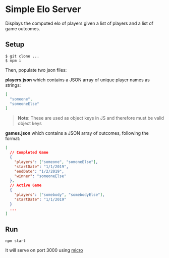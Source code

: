 # Simple Elo Server

Displays the computed elo of players given a list of players and a list of game outcomes.

## Setup

```shell
$ git clone ...
$ npm i
```

Then, populate two json files:

**players.json** which contains a JSON array of unique player names as strings:

```json
[
  "someone",
  "someoneElse"
]
```

> **Note**: These are used as object keys in JS and therefore must be valid object keys

**games.json** which contains a JSON array of outcomes, following the format:

```json
[
  // Completed Game
  {
    "players": ["someone", "somoneElse"],
    "startDate": "1/1/2019",
    "endDate": "1/2/2019",
    "winner": "someoneElse"
  },
  // Active Game
  {
    "players": ["somebody", "somebodyElse"],
    "startDate": "1/1/2019"
  }
  ...
]
```

## Run

`npm start`

It will serve on port 3000 using [micro](https://github.com/zeit/micro)
